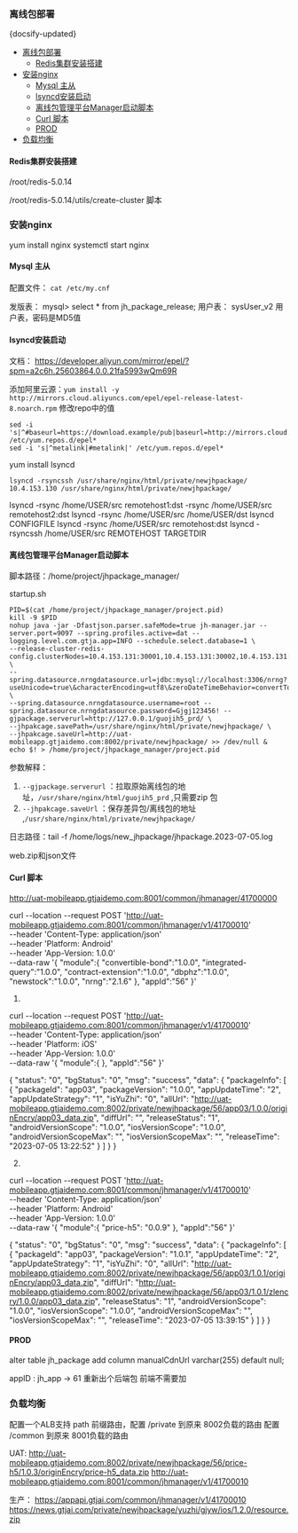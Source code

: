 ### 离线包部署
{docsify-updated}

- [离线包部署](#离线包部署)
	- [Redis集群安装搭建](#redis集群安装搭建)
- [安装nginx](#安装nginx)
	- [Mysql 主从](#mysql-主从)
	- [lsyncd安装启动](#lsyncd安装启动)
	- [离线包管理平台Manager启动脚本](#离线包管理平台manager启动脚本)
	- [Curl 脚本](#curl-脚本)
	- [PROD](#prod)
- [负载均衡](#负载均衡)

#### Redis集群安装搭建
/root/redis-5.0.14

/root/redis-5.0.14/utils/create-cluster 脚本


### 安装nginx
yum install nginx
systemctl start nginx

#### Mysql 主从

配置文件： `cat /etc/my.cnf`

发版表：
mysql> select * from jh_package_release;
用户表：
sysUser_v2 用户表，密码是MD5值

#### lsyncd安装启动
文档： https://developer.aliyun.com/mirror/epel/?spm=a2c6h.25603864.0.0.21fa5993wQm69R

添加阿里云源：`yum install -y http://mirrors.cloud.aliyuncs.com/epel/epel-release-latest-8.noarch.rpm`
修改repo中的值
```
sed -i 's|^#baseurl=https://download.example/pub|baseurl=http://mirrors.cloud.aliyuncs.com|' /etc/yum.repos.d/epel*
sed -i 's|^metalink|#metalink|' /etc/yum.repos.d/epel*
```
yum install lsyncd

`lsyncd -rsyncssh /usr/share/nginx/html/private/newjhpackage/ 10.4.153.130 /usr/share/nginx/html/private/newjhpackage/`

lsyncd -rsync /home/USER/src remotehost1:dst -rsync /home/USER/src remotehost2:dst 
lsyncd -rsync /home/USER/src /home/USER/dst
lsyncd CONFIGFILE
lsyncd -rsync /home/USER/src remotehost:dst
lsyncd -rsyncssh /home/USER/src REMOTEHOST TARGETDIR


#### 离线包管理平台Manager启动脚本
脚本路径：/home/project/jhpackage_manager/

startup.sh
```
PID=$(cat /home/project/jhpackage_manager/project.pid)
kill -9 $PID
nohup java -jar -Dfastjson.parser.safeMode=true jh-manager.jar --server.port=9097 --spring.profiles.active=dat --logging.level.com.gtja.app=INFO --schedule.select.database=1 \
--release-cluster-redis-config.clusterNodes=10.4.153.131:30001,10.4.153.131:30002,10.4.153.131:30003,10.4.153.131:30004,10.4.153.131:30005,10.4.153.131:30006 \
--spring.datasource.nrngdatasource.url=jdbc:mysql://localhost:3306/nrng?useUnicode=true\&characterEncoding=utf8\&zeroDateTimeBehavior=convertToNull \
--spring.datasource.nrngdatasource.username=root --spring.datasource.nrngdatasource.password=Gjgj123456! --gjpackage.serverurl=http://127.0.0.1/guojih5_prd/ \
--jhpakcage.savePath=/usr/share/nginx/html/private/newjhpackage/ \
--jhpakcage.saveUrl=http://uat-mobileapp.gtjaidemo.com:8002/private/newjhpackage/ >> /dev/null &
echo $! > /home/project/jhpackage_manager/project.pid
```

参数解释：
1. `--gjpackage.serverurl` ：拉取原始离线包的地址，`/usr/share/nginx/html/guojih5_prd` ,只需要zip 包
2. `--jhpakcage.saveUrl` ：保存差异包/离线包的地址 ,`/usr/share/nginx/html/private/newjhpackage/`


日志路径：tail -f /home/logs/new_jhpackage/jhpackage.2023-07-05.log


web.zip和json文件


#### Curl 脚本
http://uat-mobileapp.gtjaidemo.com:8001/common/jhmanager/41700000


curl --location --request POST 'http://uat-mobileapp.gtjaidemo.com:8001/common/jhmanager/v1/41700010' \
--header 'Content-Type: application/json' \
--header 'Platform: Android' \
--header 'App-Version: 1.0.0' \
--data-raw '{
    "module":{
        "convertible-bond":"1.0.0",
        "integrated-query":"1.0.0",
        "contract-extension":"1.0.0",
        "dbphz":"1.0.0",
        "newstock":"1.0.0",
        "nrng":"2.1.6"
    },
    "appId":"56"
}'


1.
curl --location --request POST 'http://uat-mobileapp.gtjaidemo.com:8001/common/jhmanager/v1/41700010' \
--header 'Content-Type: application/json' \
--header 'Platform: iOS' \
--header 'App-Version: 1.0.0' \
--data-raw '{
    "module":{
    },
    "appId":"56"
}'


{
	"status": "0",
	"bgStatus": "0",
	"msg": "success",
	"data": {
		"packageInfo": [
			{
				"packageId": "app03",
				"packageVersion": "1.0.0",
				"appUpdateTime": "2",
				"appUpdateStrategy": "1",
				"isYuZhi": "0",
				"allUrl": "http://uat-mobileapp.gtjaidemo.com:8002/private/newjhpackage/56/app03/1.0.0/originEncry/app03_data.zip",
				"diffUrl": "",
				"releaseStatus": "1",
				"androidVersionScope": "1.0.0",
				"iosVersionScope": "1.0.0",
				"androidVersionScopeMax": "",
				"iosVersionScopeMax": "",
				"releaseTime": "2023-07-05 13:22:52"
			}
		]
	}
}


2.
curl --location --request POST 'http://uat-mobileapp.gtjaidemo.com:8001/common/jhmanager/v1/41700010' \
--header 'Content-Type: application/json' \
--header 'Platform: Android' \
--header 'App-Version: 1.0.0' \
--data-raw '{
    "module":{
		"price-h5": "0.0.9"
    },
    "appId":"56"
}'


{
	"status": "0",
	"bgStatus": "0",
	"msg": "success",
	"data": {
		"packageInfo": [
			{
				"packageId": "app03",
				"packageVersion": "1.0.1",
				"appUpdateTime": "2",
				"appUpdateStrategy": "1",
				"isYuZhi": "0",
				"allUrl": "http://uat-mobileapp.gtjaidemo.com:8002/private/newjhpackage/56/app03/1.0.1/originEncry/app03_data.zip",
				"diffUrl": "http://uat-mobileapp.gtjaidemo.com:8002/private/newjhpackage/56/app03/1.0.1/zlencry/1.0.0/app03_data.zip",
				"releaseStatus": "1",
				"androidVersionScope": "1.0.0",
				"iosVersionScope": "1.0.0",
				"androidVersionScopeMax": "",
				"iosVersionScopeMax": "",
				"releaseTime": "2023-07-05 13:39:15"
			}
		]
	}
}


#### PROD
alter table jh_package add column manualCdnUrl varchar(255) default null;

appID : jh_app  -> 61
重新出个后端包
前端不需要加


### 负载均衡
配置一个ALB支持 path 前缀路由，配置 /private 到原来 8002负载的路由
配置 /common 到原来 8001负载的路由

UAT:
http://uat-mobileapp.gtjaidemo.com:8002/private/newjhpackage/56/price-h5/1.0.3/originEncry/price-h5_data.zip
http://uat-mobileapp.gtjaidemo.com:8001/common/jhmanager/v1/41700010

生产：
https://appapi.gtjai.com/common/jhmanager/v1/41700010
https://news.gtjai.com/private/newjhpackage/yuzhi/gjyw/ios/1.2.0/resource.zip